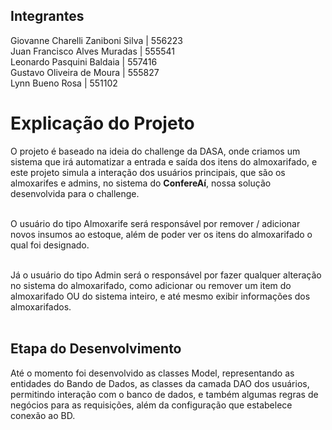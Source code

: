 ## Integrantes
Giovanne Charelli Zaniboni Silva | 556223 <br>
Juan Francisco Alves Muradas | 555541 <br>
Leonardo Pasquini Baldaia | 557416 <br>
Gustavo Oliveira de Moura | 555827 <br>
Lynn Bueno Rosa | 551102 <br>

# Explicação do Projeto
O projeto é baseado na ideia do challenge da DASA, onde criamos um sistema que irá automatizar a entrada e saída dos itens do almoxarifado, e este projeto simula a interação dos usuários principais, que são os almoxarifes e admins, no sistema do **ConfereAí**, nossa solução desenvolvida para o challenge.<br><br>

O usuário do tipo Almoxarife será responsável por remover / adicionar novos insumos ao estoque, além de poder ver os itens do almoxarifado o qual foi designado.<br><br>

Já o usuário do tipo Admin será o responsável por fazer qualquer alteração no sistema do almoxarifado, como adicionar ou remover um item do almoxarifado OU do sistema inteiro, e até mesmo exibir informações dos almoxarifados.<br><br>

## Etapa do Desenvolvimento

Até o momento foi desenvolvido as classes Model, representando as entidades do Bando de Dados, as classes da camada DAO dos usuários, permitindo interação com o banco de dados, e também algumas regras de negócios para as requisições, além da configuração que estabelece conexão ao BD.
